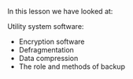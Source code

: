 In this lesson we have looked at:

Utility system software:

- Encryption software
- Defragmentation
- Data compression
- The role and methods of backup
